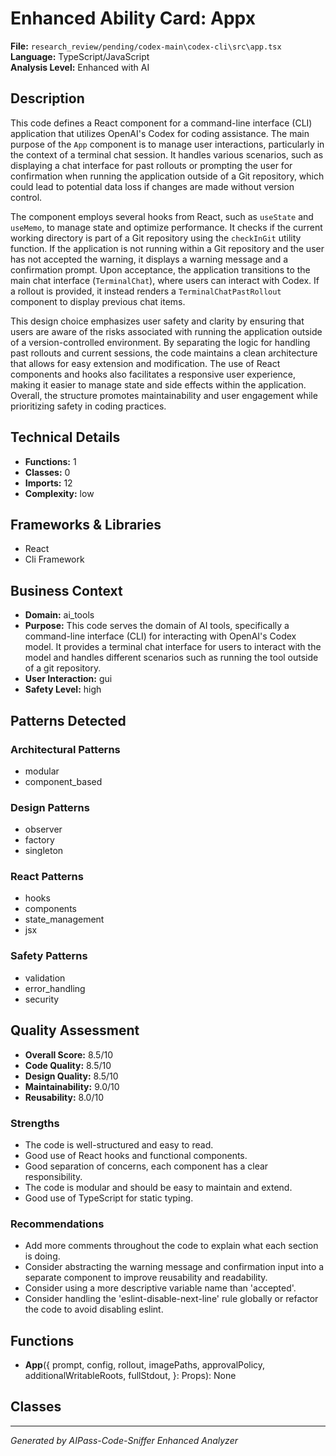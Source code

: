 # Enhanced Ability Card: Appx

**File:** `research_review/pending/codex-main\codex-cli\src\app.tsx`  
**Language:** TypeScript/JavaScript  
**Analysis Level:** Enhanced with AI

## Description

This code defines a React component for a command-line interface (CLI) application that utilizes OpenAI's Codex for coding assistance. The main purpose of the `App` component is to manage user interactions, particularly in the context of a terminal chat session. It handles various scenarios, such as displaying a chat interface for past rollouts or prompting the user for confirmation when running the application outside of a Git repository, which could lead to potential data loss if changes are made without version control.

The component employs several hooks from React, such as `useState` and `useMemo`, to manage state and optimize performance. It checks if the current working directory is part of a Git repository using the `checkInGit` utility function. If the application is not running within a Git repository and the user has not accepted the warning, it displays a warning message and a confirmation prompt. Upon acceptance, the application transitions to the main chat interface (`TerminalChat`), where users can interact with Codex. If a rollout is provided, it instead renders a `TerminalChatPastRollout` component to display previous chat items.

This design choice emphasizes user safety and clarity by ensuring that users are aware of the risks associated with running the application outside of a version-controlled environment. By separating the logic for handling past rollouts and current sessions, the code maintains a clean architecture that allows for easy extension and modification. The use of React components and hooks also facilitates a responsive user experience, making it easier to manage state and side effects within the application. Overall, the structure promotes maintainability and user engagement while prioritizing safety in coding practices.

## Technical Details

- **Functions:** 1
- **Classes:** 0
- **Imports:** 12
- **Complexity:** low


## Frameworks & Libraries

- React
- Cli Framework



## Business Context

- **Domain:** ai_tools
- **Purpose:** This code serves the domain of AI tools, specifically a command-line interface (CLI) for interacting with OpenAI's Codex model. It provides a terminal chat interface for users to interact with the model and handles different scenarios such as running the tool outside of a git repository.
- **User Interaction:** gui
- **Safety Level:** high



## Patterns Detected

### Architectural Patterns
- modular
- component_based

### Design Patterns
- observer
- factory
- singleton

### React Patterns
- hooks
- components
- state_management
- jsx

### Safety Patterns
- validation
- error_handling
- security



## Quality Assessment

- **Overall Score:** 8.5/10
- **Code Quality:** 8.5/10
- **Design Quality:** 8.5/10
- **Maintainability:** 9.0/10
- **Reusability:** 8.0/10

### Strengths
- The code is well-structured and easy to read.
- Good use of React hooks and functional components.
- Good separation of concerns, each component has a clear responsibility.
- The code is modular and should be easy to maintain and extend.
- Good use of TypeScript for static typing.

### Recommendations
- Add more comments throughout the code to explain what each section is doing.
- Consider abstracting the warning message and confirmation input into a separate component to improve reusability and readability.
- Consider using a more descriptive variable name than 'accepted'.
- Consider handling the 'eslint-disable-next-line' rule globally or refactor the code to avoid disabling eslint.


## Functions

- **App**({
  prompt,
  config,
  rollout,
  imagePaths,
  approvalPolicy,
  additionalWritableRoots,
  fullStdout,
}: Props): None

## Classes



---
*Generated by AIPass-Code-Sniffer Enhanced Analyzer*
